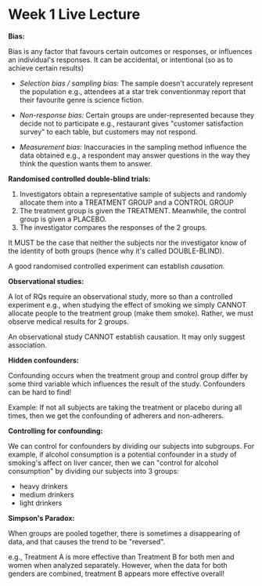 # Week 1 Live Lecture

**Bias:**

Bias is any factor that favours certain outcomes or responses, or influences an individual's responses. It can be accidental, or intentional (so as to achieve certain results)

- _Selection bias / sampling bias:_ The sample doesn't accurately represent the population e.g., attendees at a star trek conventionmay report that their favourite genre is science fiction.

- _Non-response bias:_ Certain groups are under-represented because they decide not to participate e.g., restaurant gives "customer satisfaction survey" to each table, but customers may not respond.

- _Measurement bias:_ Inaccuracies in the sampling method influence the data obtained e.g., a respondent may answer questions in the way they think the question wants them to answer.

**Randomised controlled double-blind trials:**

1. Investigators obtain a representative sample of subjects and randomly allocate them into a TREATMENT GROUP and a CONTROL GROUP
2. The treatment group is given the TREATMENT. Meanwhile, the control group is given a PLACEBO.
3. The investigator compares the responses of the 2 groups.

It MUST be the case that neither the subjects nor the investigator know of the identity of both groups (hence why it's called DOUBLE-BLIND).

A good randomised controlled experiment can establish _causation._

**Observational studies:**

A lot of RQs require an observational study, more so than a controlled experiment e.g., when studying the effect of smoking we simply CANNOT allocate people to the treatment group (make them smoke). Rather, we must observe medical results for 2 groups. 

An observational study CANNOT establish causation. It may only suggest association.

**Hidden confounders:**

Confounding occurs when the treatment group and control group differ by some third variable which influences the result of the study. Confounders can be hard to find!

Example: If not all subjects are taking the treatment or placebo during all times, then we get the confounding of adherers and non-adherers.

**Controlling for confounding:**

We can control for confounders by dividing our subjects into subgroups. For example, if alcohol consumption is a potential confounder in a study of smoking's affect on liver cancer, then we can "control for alcohol consumption" by dividing our subjects into 3 groups:

- heavy drinkers
- medium drinkers
- light drinkers

**Simpson's Paradox:**

When groups are pooled together, there is sometimes a disappearing of data, and that causes the trend to be "reversed".

e.g., Treatment A is more effective than Treatment B for both men and women when analyzed separately. However, when the data for both genders are combined, treatment B appears more effective overall!





